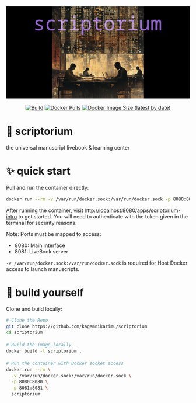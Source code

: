 ![scriptorium_logo_alpha.png](livebook/files/scriptorium_logo_alpha.png)

<div align="center">

[![Build](https://img.shields.io/github/actions/workflow/status/kagemnikarimu/scriptorium/docker-image.yml?style=flat-square)](https://github.com/kagemnikarimu/scriptorium/actions)
[![Docker Pulls](https://img.shields.io/docker/pulls/kagemnikarimu/scriptorium)](https://hub.docker.com/r/kagemnikarimu/scriptorium)
[![Docker Image Size (latest by date)](https://img.shields.io/docker/image-size/kagemnikarimu/scriptorium)](https://hub.docker.com/r/kagemnikarimu/scriptorium/tags)

</div>

# 🔮 scriptorium
the universal manuscript livebook &amp; learning center

# ✨ quick start
Pull and run the container directly:

```bash
docker run --rm -v /var/run/docker.sock:/var/run/docker.sock -p 8080:8080 -p 8081:8081 kagemnikarimu/scriptorium
```

After running the container, visit [http://localhost:8080/apps/scriptorium-intro](http://localhost:8080/apps/scriptorium-intro) to get started.
You will need to authenticate with the token given in the terminal for security reasons.

Note: Ports must be mapped to access:
- 8080: Main interface
- 8081: LiveBook server

`-v /var/run/docker.sock:/var/run/docker.sock` is required for Host Docker access to launch manuscripts.

# 🔬 build yourself

Clone and build locally:

```bash
# Clone the Repo
git clone https://github.com/kagemnikarimu/scriptorium
cd scriptorium

# Build the image locally
docker build -t scriptorium .

# Run the container with Docker socket access
docker run --rm \
  -v /var/run/docker.sock:/var/run/docker.sock \
  -p 8080:8080 \
  -p 8081:8081 \
  scriptorium
  ```
